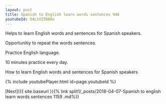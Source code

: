 ```yaml
---
layout: post
title: Spanish to English learn words sentences 946 
youtubeId: O4LtXI5D8Ro
---
```

 
 
Helps to learn English words and sentences for Spanish speakers.

Opportunitiy to repeat the words sentences. 

Practice English language. 
 
10 minutes practice every day. 
 
How to learn English words and sentences for Spanish speakers 
 
{% include youtubePlayer.html id=page.youtubeId %}
 
 
[Next]({{ site.baseurl }}{% link  split1/_posts/2018-04-07-Spanish to english learn words sentences 1159 .md%})
 
